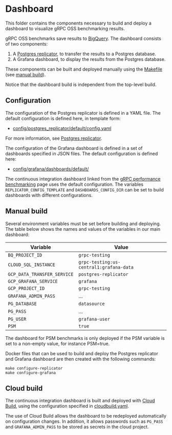 # Dashboard

This folder contains the components necessary to build and deploy a dashboard to
visualize gRPC OSS benchmarking results.

gRPC OSS benchmarks save results to [BigQuery][bigquery]. The dashboard consists
of two components:

1. A [Postgres replicator][replicator], to transfer the results to a Postgres
   database.
1. A Grafana dashboard, to display the results from the Postgres database.

These components can be built and deployed manually using the
[Makefile](Makefile) (see [manual build](#manual-build)).

Notice that the dashboard build is independent from the top-level build.

[bigquery]: https://cloud.google.com/bigquery
[replicator]: cmd/postgres_replicator/README.md

## Configuration

The configuration of the Postgres replicator is defined in a YAML file. The
default configuration is defined here, in template form:

- [config/postgres_replicator/default/config.yaml][replicatorconfig]

For more information, see [Postgres replicator][replicator].

The configuration of the Grafana dashboard is defined in a set of dashboards
specified in JSON files. The default configuration is defined here:

- [config/grafana/dashboards/default/][grafanaconfig]

The continuous integration dashboard linked from the [gRPC performance
benchmarking][benchmarking] page uses the default configuration. The variables
`REPLICATOR_CONFIG_TEMPLATE` and `DASHBOARDS_CONFIG_DIR` can be set to build
dashboards with different configurations.

[benchmarking]: https://grpc.io/docs/guides/benchmarking/
[grafanaconfig]: config/grafana/dashboards/default/
[replicatorconfig]: config/postgres_replicator/default/config.yaml

## Manual build

Several environment variables must be set before building and deploying. The
table below shows the names and values of the variables in our main dashboard:

| Variable                    | Value                                   |
| --------------------------- | --------------------------------------- |
| `BQ_PROJECT_ID`             | `grpc-testing`                          |
| `CLOUD_SQL_INSTANCE`        | `grpc-testing:us-central1:grafana-data` |
| `GCP_DATA_TRANSFER_SERVICE` | `postgres-replicator`                   |
| `GCP_GRAFANA_SERVICE`       | `grafana`                               |
| `GCP_PROJECT_ID`            | `grpc-testing`                          |
| `GRAFANA_ADMIN_PASS`        | ...                                     |
| `PG_DATABASE`               | `datasource`                            |
| `PG_PASS`                   | ...                                     |
| `PG_USER`                   | `grafana-user`                          |
| `PSM`                       | `true`                                  |

The dashboard for PSM benchmarks is only deployed if the PSM variable is set to
a non-empty value, for instance PSM=true.

Docker files that can be used to build and deploy the Postgres replicator and
Grafana dashboard are then created with the following commands:

```shell
make configure-replicator
make configure-grafana
```

## Cloud build

The continuous integration dashboard is built and deployed with [Cloud
Build][cloudbuild], using the configuration specified in
[cloudbuild.yaml](cloudbuild.yaml).

The use of Cloud Build allows the dashboard to be redeployed automatically on
configuration changes. In addition, it allows passwords such as `PG_PASS` and
`GRAFANA_ADMIN_PASS` to be stored as secrets in the cloud project.

[cloudbuild]: https://cloud.google.com/build
